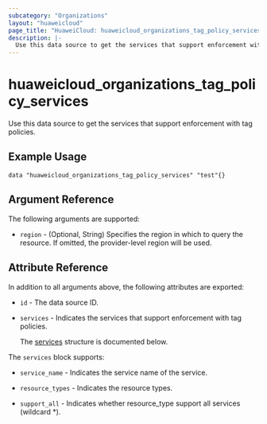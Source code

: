 ```yaml
---
subcategory: "Organizations"
layout: "huaweicloud"
page_title: "HuaweiCloud: huaweicloud_organizations_tag_policy_services"
description: |-
  Use this data source to get the services that support enforcement with tag policies.
---
```


# huaweicloud_organizations_tag_policy_services

Use this data source to get the services that support enforcement with tag policies.

## Example Usage

```hcl
data "huaweicloud_organizations_tag_policy_services" "test"{}
```

## Argument Reference

The following arguments are supported:

* `region` - (Optional, String) Specifies the region in which to query the resource.
  If omitted, the provider-level region will be used.

## Attribute Reference

In addition to all arguments above, the following attributes are exported:

* `id` - The data source ID.

* `services` - Indicates the services that support enforcement with tag policies.

  The [services](#services_struct) structure is documented below.

<a name="services_struct"></a>
The `services` block supports:

* `service_name` - Indicates the service name of the service.

* `resource_types` - Indicates the resource types.

* `support_all` - Indicates whether resource_type support all services (wildcard *).
